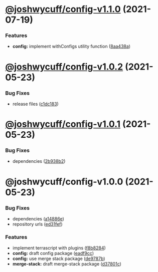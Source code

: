 # [@joshwycuff/config-v1.1.0](https://github.com/joshwycuff/terrascript/compare/@joshwycuff/config-v1.0.2...@joshwycuff/config-v1.1.0) (2021-07-19)


### Features

* **config:** implement withConfigs utility function ([8aa438a](https://github.com/joshwycuff/terrascript/commit/8aa438adc40515dd01fd77bfabe8eb871ef87a4b))

# [@joshwycuff/config-v1.0.2](https://github.com/joshwycuff/terrascript/compare/@joshwycuff/config-v1.0.1...@joshwycuff/config-v1.0.2) (2021-05-23)


### Bug Fixes

* release files ([c1dc183](https://github.com/joshwycuff/terrascript/commit/c1dc183d62b73db5674b06105d9827d64dcd64d7))

# [@joshwycuff/config-v1.0.1](https://github.com/joshwycuff/terrascript/compare/@joshwycuff/config-v1.0.0...@joshwycuff/config-v1.0.1) (2021-05-23)


### Bug Fixes

* dependencies ([2b938b2](https://github.com/joshwycuff/terrascript/commit/2b938b2fc8c34e0f68113a2fa760a165978a3072))

# @joshwycuff/config-v1.0.0 (2021-05-23)


### Bug Fixes

* dependencies ([a14886e](https://github.com/joshwycuff/terrascript/commit/a14886ec46641d88c3b29282357f2add7a84b2d2))
* repository urls ([ed31fef](https://github.com/joshwycuff/terrascript/commit/ed31fefdc4e0cf373f5cc19484e387f5e465468d))


### Features

* implement terrascript with plugins ([f8b8284](https://github.com/joshwycuff/terrascript/commit/f8b82845697e33dbafc0355a6e67c52d4982c4d0))
* **config:** draft config package ([eadf9cc](https://github.com/joshwycuff/terrascript/commit/eadf9ccac96c7d8984b2d2fbdd7bd90660c95955))
* **config:** use merge stack package ([de9787b](https://github.com/joshwycuff/terrascript/commit/de9787b02eb82ab246a294dae969a3af5df01772))
* **merge-stack:** draft merge-stack package ([d37801c](https://github.com/joshwycuff/terrascript/commit/d37801c24d9f26730eaaa4e2d693e095947345de))
